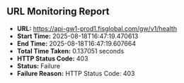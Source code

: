 ## URL Monitoring Report

- **URL:** https://api-gw1-prod1.fisglobal.com/gw/v1/health
- **Start Time:** 2025-08-18T16:47:19.470613
- **End Time:** 2025-08-18T16:47:19.607664
- **Total Time Taken:** 0.137051 seconds
- **HTTP Status Code:** 403
- **Status:** Failure
- **Failure Reason:** HTTP Status Code: 403
